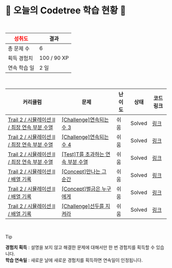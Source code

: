 # 🌲 오늘의 Codetree 학습 현황 🌲

<br />

| <span style="color:red;display:block;text-align:center;"> **성취도**</span> | 결과 |
|---|---|
| 총 문제 수 | 6 |
| 획득 경험치 | 100 / 90 XP |
| 연속 학습 일 | 2 일 |

<br />

|커리큘럼|문제|난이도|상태|코드 링크|
|---|---|---|---|---|
|[Trail 2 / 시뮬레이션 II / 최장 연속 부분 수열](https://https://en.codetree.ai/trail-info/novice-mid/)|[[Challenge]연속되는 수 3](https://https://en.codetree.ai/trails/complete/curated-cards/challenge-continuous-number3/)|쉬움|Solved|[링크](https://github.com/neoseurae12/codetree-TILs/blob/main/250109/%EC%97%B0%EC%86%8D%EB%90%98%EB%8A%94%20%EC%88%98%203/continuous-number3.java)|
|[Trail 2 / 시뮬레이션 II / 최장 연속 부분 수열](https://https://en.codetree.ai/trail-info/novice-mid/)|[[Challenge]연속되는 수 4](https://https://en.codetree.ai/trails/complete/curated-cards/challenge-continuous-number4/)|쉬움|Solved|[링크](https://github.com/neoseurae12/codetree-TILs/blob/main/250109/%EC%97%B0%EC%86%8D%EB%90%98%EB%8A%94%20%EC%88%98%204/continuous-number4.java)|
|[Trail 2 / 시뮬레이션 II / 최장 연속 부분 수열](https://https://en.codetree.ai/trail-info/novice-mid/)|[[Test]T를 초과하는 연속 부분 수열](https://https://en.codetree.ai/trails/complete/curated-cards/test-subsequence-above-t/)|쉬움|Solved|[링크](https://github.com/neoseurae12/codetree-TILs/blob/main/250109/T%EB%A5%BC%20%EC%B4%88%EA%B3%BC%ED%95%98%EB%8A%94%20%EC%97%B0%EC%86%8D%20%EB%B6%80%EB%B6%84%20%EC%88%98%EC%97%B4/subsequence-above-t.java)|
|[Trail 2 / 시뮬레이션 II / 배열 기록](https://https://en.codetree.ai/trail-info/novice-mid/)|[[Concept]만나는 그 순간](https://https://en.codetree.ai/trails/complete/curated-cards/intro-the-moment-we-meet/)|쉬움|Solved|[링크](https://github.com/neoseurae12/codetree-TILs/blob/main/250109/%EB%A7%8C%EB%82%98%EB%8A%94%20%EA%B7%B8%20%EC%88%9C%EA%B0%84/the-moment-we-meet.java)|
|[Trail 2 / 시뮬레이션 II / 배열 기록](https://https://en.codetree.ai/trail-info/novice-mid/)|[[Concept]벌금은 누구에게](https://https://en.codetree.ai/trails/complete/curated-cards/intro-who-will-pay/)|쉬움|Solved|[링크](https://github.com/neoseurae12/codetree-TILs/blob/main/250109/%EB%B2%8C%EA%B8%88%EC%9D%80%20%EB%88%84%EA%B5%AC%EC%97%90%EA%B2%8C/who-will-pay.java)|
|[Trail 2 / 시뮬레이션 II / 배열 기록](https://https://en.codetree.ai/trail-info/novice-mid/)|[[Challenge]선두를 지켜라](https://https://en.codetree.ai/trails/complete/curated-cards/challenge-keep-the-lead/)|쉬움|Solved|[링크](https://github.com/neoseurae12/codetree-TILs/blob/main/250109/%EC%84%A0%EB%91%90%EB%A5%BC%20%EC%A7%80%EC%BC%9C%EB%9D%BC/keep-the-lead.java)|


<br />

> [!TIP]
> **경험치 획득** : 설명을 보지 않고 해결한 문제에 대해서만 한 번 경험치를 획득할 수 있습니다.  
> **학습 연속일** : 새로운 날에 새로운 경험치를 획득하면 연속일이 인정됩니다.

